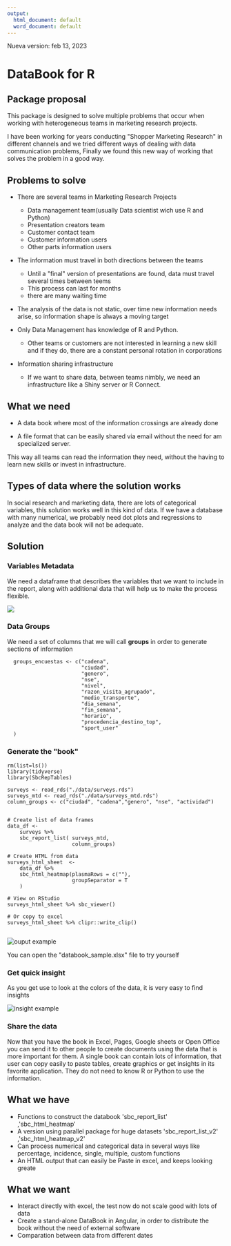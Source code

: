 ```yaml
---
output:
  html_document: default
  word_document: default
---
```


Nueva version: feb 13, 2023

# DataBook for R

## Package proposal 

This package is designed to solve multiple problems that occur when working with heterogeneous teams in marketing research projects.

I have been working for years conducting "Shopper Marketing Research" in different channels and we tried different ways of dealing with data communication problems, Finally we found this new way of working that solves the problem in a good way.

## Problems to solve

-   There are several teams in Marketing Research Projects

    -   Data management team(usually Data scientist wich use R and Python)
    -   Presentation creators team
    -   Customer contact team
    -   Customer information users
    -   Other parts information users

-   The information must travel in both directions between the teams

    -   Until a "final" version of presentations are found, data must travel several times between teems
    -   This process can last for months
    -   there are many waiting time

-   The analysis of the data is not static, over time new information needs arise, so information shape is always a moving target

-   Only Data Management has knowledge of R and Python.

    -   Other teams or customers are not interested in learning a new skill and if they do, there are a constant personal rotation in corporations

-   Information sharing infrastructure

    -   If we want to share data, between teams nimbly, we need an infrastructure like a Shiny server or R Connect.

## What we need

-   A data book where most of the information crossings are already done

-   A file format that can be easily shared via email without the need for am specialized server.

This way all teams can read the information they need, without the having to learn new skills or invest in infrastructure.

## Types of data where the solution works

In social research and marketing data, there are lots of categorical variables, this solution works well in this kind of data. If we have a database with many numerical, we probably need dot plots and regressions to analyze and the data book will not be adequate.

## Solution

### Variables Metadata

We need a dataframe that describes the variables that we want to include in the report, along with additional data that will help us to make the process flexible.

![](img/df_md_sample.png)

### Data Groups

We need a set of columns that we will call **groups** in order to generate sections of information


```
  groups_encuestas <- c("cadena", 
                        "ciudad",
                        "genero", 
                        "nse",
                        "nivel",
                        "razon_visita_agrupado",
                        "medio_transporte",
                        "dia_semana",
                        "fin_semana",
                        "horario",
                        "procedencia_destino_top", 
                        "sport_user"
  )
```

### Generate the "book"

```
rm(list=ls())
library(tidyverse)
library(SbcRepTables)

surveys <- read_rds("./data/surveys.rds")
surveys_mtd <- read_rds("./data/surveys_mtd.rds")
column_groups <- c("ciudad", "cadena","genero", "nse", "actividad")


# Create list of data frames
data_df <-
    surveys %>%
    sbc_report_list( surveys_mtd,
                     column_groups)

# Create HTML from data
surveys_html_sheet  <-
    data_df %>%
    sbc_html_heatmap(plasmaRows = c(""),
                     groupSeparator = T
    )

# View on RStudio
surveys_html_sheet %>% sbc_viewer()

# Or copy to excel
surveys_html_sheet %>% clipr::write_clip()
 
```

![ouput example](img/db_out_sample.png)


You can open the "databook_sample.xlsx" file to try yourself


### Get quick insight

As you get use to look at the colors of the data, it is very easy to find insights

![insight example](img/db_out_points.png)



### Share the data

Now that you have the book in Excel, Pages, Google sheets or Open Office you can send it to other people to create documents using the data that is more important for them. A single book can contain lots of information, that user can copy easily to paste tables, create graphics or get insights in its favorite application. They do not need to know R or Python to use the information.


## What we have 

* Functions to construct the databook 'sbc_report_list' ,'sbc_html_heatmap'
* A version using parallel package for huge datasets 'sbc_report_list_v2' ,'sbc_html_heatmap_v2'
* Can process numerical and categorical data in several ways like percentage, incidence, single, multiple, custom functions
* An HTML output that can easily be Paste in excel, and keeps looking greate


## What we want

* Interact directly with excel, the test now do not scale good with lots of data
* Create a stand-alone DataBook in Angular, in order to distribute the book without the need of external software
* Comparation between data from different dates









